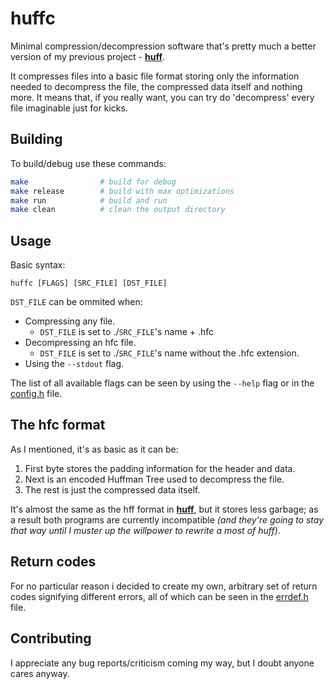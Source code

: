 # **huffc**

Minimal compression/decompression software that's pretty much a better version of my previous project - [**huff**][huff].

It compresses files into a basic file format storing only the information needed to decompress
the file, the compressed data itself and nothing more. It means that, if you really want,
you can try do 'decompress' every file imaginable just for kicks.

## Building

To build/debug use these commands:

```bash
make                # build for debug
make release        # build with max optimizations
make run            # build and run
make clean          # clean the output directory
```

## Usage

Basic syntax:

```text
huffc [FLAGS] [SRC_FILE] [DST_FILE]
```

`DST_FILE` can be ommited when:

* Compressing any file.
  * `DST_FILE` is set to ./`SRC_FILE`'s name + .hfc
* Decompressing an hfc file.
  * `DST_FILE` is set to ./`SRC_FILE`'s name without
  the .hfc extension.
* Using the `--stdout` flag.

The list of all available flags can be seen by
using the `--help` flag or in the [config.h][config] file.

## The hfc format

As I mentioned, it's as basic as it can be:

1. First byte stores the padding information
for the header and data.
2. Next is an encoded Huffman Tree used to decompress the file.
3. The rest is just the compressed data itself.

It's almost the same as the hff format in [**huff**][huff],
but it stores less garbage; as a result both programs are currently
incompatible *(and they're going to stay that way until I muster up
the willpower to rewrite a most of huff)*.

## Return codes

For no particular reason i decided to create my own,
arbitrary set of return codes signifying different errors,
all of which can be seen in the [errdef.h][errdef] file.

## Contributing

I appreciate any bug reports/criticism coming my way,
but I doubt anyone cares anyway.

[huff]:https://github.com/kxlsx/huffman-coding-rs/tree/master/huff
[errdef]:https://github.com/kxlsx/huffc/blob/main/include/errdef.h
[config]:https://github.com/kxlsx/huffc/blob/main/include/config.h

